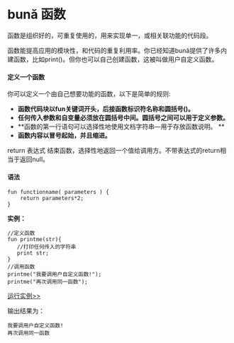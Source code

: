 # bună 函数

函数是组织好的，可重复使用的，⽤来实现单一，或相关联功能的代码段。

函数能提高应⽤的模块性，和代码的重复利用率。你已经知道bună提供了许多内建函数，比如print\(\)。但你也可以自己创建函数，这被叫做用户自定义函数。

#### 定义一个函数

你可以定义一个由⾃己想要功能的函数，以下是简单的规则:

* **函数代码块以fun关键词开头，后接函数标识符名称和圆括号\(\)。**
* **任何传入参数和自变量必须放在圆括号中间。圆括号之间可以用于定义参数。**
* **函数的第一行语句可以选择性地使用⽂档字符串—用于存放函数说明。 **
* **函数内容以冒号起始，并且缩进。**

return 表达式 结束函数，选择性地返回一个值给调用方。不带表达式的return相当于返回null。

#### 语法

```
fun functionname( parameters ) { 
    return parameters*2;
}
```

**实例：**

```
//定义函数
fun printme(str){
   //打印任何传入的字符串
   print str;
}
//调用函数
printme("我要调用户⾃定义函数!"); 
printme("再次调用同一函数");
```

[运行实例>>](http://10.0.248.222:86/run.html?model=Buna9_1)
<!-- [运行实例>>](https://buna.bacx.io/run.html?model=Buna9_1) -->

输出结果为：

```
我要调用户⾃定义函数!
再次调用同一函数
```



